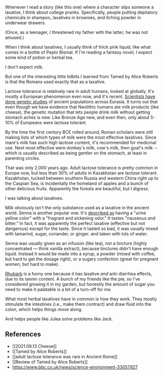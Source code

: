 Whenever I read a story (like this one) where a character slips someone a laxative, I think about college pranks. Specifically, people putting depilatory chemicals in shampoo, laxatives in brownies, and itching powder in underwear drawers. 

(Once, as a teenager, I threatened my father with the latter; he was not amused.)

When I think about laxatives, I usually think of thick pink liquid, like what comes in a bottle of Pepto Bismal. If I'm reading a fantasy novel, I expect some kind of potion or herbal tea. 

I don't expect milk. 

But one of the interesting little tidbits I learned from Tamed by Alice Roberts is that the Romans used exactly that as a laxative. 

Lactose tolerance is relatively rare in adult humans, looked at globally. It's mostly a European phenomenon even now, and it's recent. [Scientists have done genetic studies](https://www.bbc.com/news/science-environment-49650806) of ancient populations across Eurasia. It turns out that even though we have evidence that Neolithic humans ate milk products (like cheese), the genetic mutation that lets people drink milk without getting stomach aches is new. Like Bronze Age new, and even then, only about 5-10% of Europeans were lactose tolerant. 

By the time the first century BCE rolled around, Roman scholars were still making lists of which types of milk were the most effective laxatives. Since mare's milk has such high lactose content, it's recommended for medicinal use. Next most effective were donkey's milk, cow's milk, then goat's milk -- which is usually described as being gentler on the stomach, at least in parenting circles.

That was only 2,000 years ago. Adult lactose tolerance is pretty common in Europe now, but less than 30% of adults in Kazakhstan are lactose tolerant. Kazakhstan, tucked between southern Russia and western China right up to the Caspian Sea, is incidentally the homeland of apples and a bunch of other delicious fruits. Apparently the forests are beautiful, but I digress. 

I was talking about laxatives. 

Milk obviously isn't the only substance used as a laxative in the ancient world. Senna is another popular one. It's [described as](https://www.civilwarmed.org/senna/) having a "urine yellow color" with a "fragrant and sickening odor." It tastes "nauseous and bitter." In fact, it was apparently the perfect laxative (effective but not dangerous) except for the taste. Since it tasted so bad, it was usually mixed with tamarind, sugar, coriander, or ginger. and taken with lots of water.

Senna was usually given as an infusion (like tea), not a tincture (highly concentrated — think vanilla extract), because tinctures  didn't have enough liquid. Instead it would be made into a syrup, a powder (mixed with coffee, but hard to get the dosage right), or a sugary confection (great for pregnant women, but hard to make). 

[Rhubarb](https://www.healthline.com/health/digestive-health/herbal-remedies-for-constipation#3.-Rhubarb) is a funny one because it has laxative _and_ anti-diarrhea effects, due to its tannin content. A bunch of my friends like the pie, so I've considered growing it in my garden, but honestly the amount of sugar you need to make it palatable is a bit of a turn-off for me. 

What most herbal laxatives have in common is how they work. They mostly stimulate the intestines (i.e., make them contract) and draw fluid into the colon, which helps things move along. 

And helps people like Julea solve problems like Jack. 

## References

- [[2021.09.13 Cheese]]
- [[Tamed by Alice Roberts]]
- [[adult lactose tolerance was rare in Ancient Rome]]
- [[Review of Tamed by Alice Roberts]]
- https://www.bbc.co.uk/news/science-environment-33057927